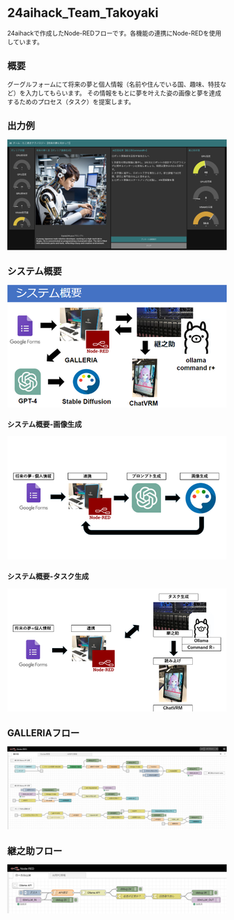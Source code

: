 # 24aihack_Team_Takoyaki
24aihackで作成したNode-REDフローです。各機能の連携にNode-REDを使用しています。
## 概要
グーグルフォームにて将来の夢と個人情報（名前や住んでいる国、趣味、特技など）を入力してもらいます。
その情報をもとに夢を叶えた姿の画像と夢を達成するためのプロセス（タスク）を提案します。
## 出力例
![Example Image](images/example.png)

## システム概要
![system Image](images/system.png)

### システム概要-画像生成
![system Image](images/system_image_create.png)

### システム概要-タスク生成
![system Image](images/system_task_create.png)

## GALLERIAフロー
![Galleria_frow](images/Galleria_flow.png)
## 継之助フロー
![Tuginosuke_flow](images/Tuginosuke_flow.png)
